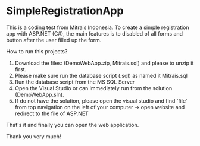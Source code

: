 # SimpleRegistrationApp
This is a coding test from Mitrais Indonesia. To create a simple registration app with ASP.NET (C#), the main features is to disabled of all forms and button after the user filled up the form.

How to run this projects?
1. Download the files: (DemoWebApp.zip, Mitrais.sql) and please to unzip it first.
2. Please make sure run the database script (.sql) as named it Mitrais.sql
3. Run the database script from the MS SQL Server
4. Open the Visual Studio or can immediately run from the solution (DemoWebApp.sln).
5. If do not have the solution, please open the visual studio and find 'file' from top navigation on the left of your computer -> open    website and redirect to the file of ASP.NET

That's it and finally you can open the web application.

Thank you very much!
